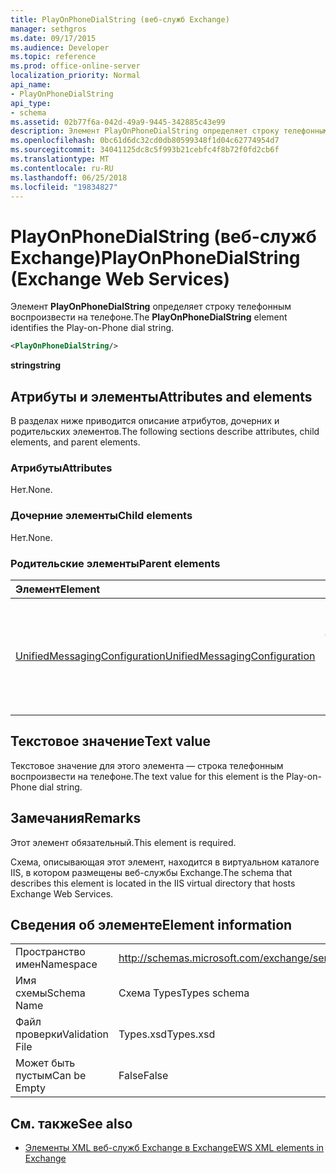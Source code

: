 ```yaml
---
title: PlayOnPhoneDialString (веб-служб Exchange)
manager: sethgros
ms.date: 09/17/2015
ms.audience: Developer
ms.topic: reference
ms.prod: office-online-server
localization_priority: Normal
api_name:
- PlayOnPhoneDialString
api_type:
- schema
ms.assetid: 02b77f6a-042d-49a9-9445-342885c43e99
description: Элемент PlayOnPhoneDialString определяет строку телефонным воспроизвести на телефоне.
ms.openlocfilehash: 0bc61d6dc32cd0db80599348f1d04c62774954d7
ms.sourcegitcommit: 34041125dc8c5f993b21cebfc4f8b72f0fd2cb6f
ms.translationtype: MT
ms.contentlocale: ru-RU
ms.lasthandoff: 06/25/2018
ms.locfileid: "19834827"
---
```

# <a name="playonphonedialstring-exchange-web-services"></a><span data-ttu-id="327bc-103">PlayOnPhoneDialString (веб-служб Exchange)</span><span class="sxs-lookup"><span data-stu-id="327bc-103">PlayOnPhoneDialString (Exchange Web Services)</span></span>

<span data-ttu-id="327bc-104">Элемент **PlayOnPhoneDialString** определяет строку телефонным воспроизвести на телефоне.</span><span class="sxs-lookup"><span data-stu-id="327bc-104">The **PlayOnPhoneDialString** element identifies the Play-on-Phone dial string.</span></span> 
  
```XML
<PlayOnPhoneDialString/>
```

 <span data-ttu-id="327bc-105">**string**</span><span class="sxs-lookup"><span data-stu-id="327bc-105">**string**</span></span>
## <a name="attributes-and-elements"></a><span data-ttu-id="327bc-106">Атрибуты и элементы</span><span class="sxs-lookup"><span data-stu-id="327bc-106">Attributes and elements</span></span>

<span data-ttu-id="327bc-107">В разделах ниже приводится описание атрибутов, дочерних и родительских элементов.</span><span class="sxs-lookup"><span data-stu-id="327bc-107">The following sections describe attributes, child elements, and parent elements.</span></span>
  
### <a name="attributes"></a><span data-ttu-id="327bc-108">Атрибуты</span><span class="sxs-lookup"><span data-stu-id="327bc-108">Attributes</span></span>

<span data-ttu-id="327bc-109">Нет.</span><span class="sxs-lookup"><span data-stu-id="327bc-109">None.</span></span>
  
### <a name="child-elements"></a><span data-ttu-id="327bc-110">Дочерние элементы</span><span class="sxs-lookup"><span data-stu-id="327bc-110">Child elements</span></span>

<span data-ttu-id="327bc-111">Нет.</span><span class="sxs-lookup"><span data-stu-id="327bc-111">None.</span></span>
  
### <a name="parent-elements"></a><span data-ttu-id="327bc-112">Родительские элементы</span><span class="sxs-lookup"><span data-stu-id="327bc-112">Parent elements</span></span>

|<span data-ttu-id="327bc-113">**Элемент**</span><span class="sxs-lookup"><span data-stu-id="327bc-113">**Element**</span></span>|<span data-ttu-id="327bc-114">**Описание**</span><span class="sxs-lookup"><span data-stu-id="327bc-114">**Description**</span></span>|
|:-----|:-----|
|[<span data-ttu-id="327bc-115">UnifiedMessagingConfiguration</span><span class="sxs-lookup"><span data-stu-id="327bc-115">UnifiedMessagingConfiguration</span></span>](unifiedmessagingconfiguration.md) <br/> |<span data-ttu-id="327bc-116">Содержит сведения о конфигурации службы для службы единой системы обмена сообщениями.</span><span class="sxs-lookup"><span data-stu-id="327bc-116">Contains service configuration information for the Unified Messaging service.</span></span>  <br/> |
   
## <a name="text-value"></a><span data-ttu-id="327bc-117">Текстовое значение</span><span class="sxs-lookup"><span data-stu-id="327bc-117">Text value</span></span>

<span data-ttu-id="327bc-118">Текстовое значение для этого элемента — строка телефонным воспроизвести на телефоне.</span><span class="sxs-lookup"><span data-stu-id="327bc-118">The text value for this element is the Play-on-Phone dial string.</span></span>
  
## <a name="remarks"></a><span data-ttu-id="327bc-119">Замечания</span><span class="sxs-lookup"><span data-stu-id="327bc-119">Remarks</span></span>

<span data-ttu-id="327bc-120">Этот элемент обязательный.</span><span class="sxs-lookup"><span data-stu-id="327bc-120">This element is required.</span></span>
  
<span data-ttu-id="327bc-121">Схема, описывающая этот элемент, находится в виртуальном каталоге IIS, в котором размещены веб-службы Exchange.</span><span class="sxs-lookup"><span data-stu-id="327bc-121">The schema that describes this element is located in the IIS virtual directory that hosts Exchange Web Services.</span></span>
  
## <a name="element-information"></a><span data-ttu-id="327bc-122">Сведения об элементе</span><span class="sxs-lookup"><span data-stu-id="327bc-122">Element information</span></span>

|||
|:-----|:-----|
|<span data-ttu-id="327bc-123">Пространство имен</span><span class="sxs-lookup"><span data-stu-id="327bc-123">Namespace</span></span>  <br/> |http://schemas.microsoft.com/exchange/services/2006/types  <br/> |
|<span data-ttu-id="327bc-124">Имя схемы</span><span class="sxs-lookup"><span data-stu-id="327bc-124">Schema Name</span></span>  <br/> |<span data-ttu-id="327bc-125">Схема Types</span><span class="sxs-lookup"><span data-stu-id="327bc-125">Types schema</span></span>  <br/> |
|<span data-ttu-id="327bc-126">Файл проверки</span><span class="sxs-lookup"><span data-stu-id="327bc-126">Validation File</span></span>  <br/> |<span data-ttu-id="327bc-127">Types.xsd</span><span class="sxs-lookup"><span data-stu-id="327bc-127">Types.xsd</span></span>  <br/> |
|<span data-ttu-id="327bc-128">Может быть пустым</span><span class="sxs-lookup"><span data-stu-id="327bc-128">Can be Empty</span></span>  <br/> |<span data-ttu-id="327bc-129">False</span><span class="sxs-lookup"><span data-stu-id="327bc-129">False</span></span>  <br/> |
   
## <a name="see-also"></a><span data-ttu-id="327bc-130">См. также</span><span class="sxs-lookup"><span data-stu-id="327bc-130">See also</span></span>



- [<span data-ttu-id="327bc-131">Элементы XML веб-служб Exchange в Exchange</span><span class="sxs-lookup"><span data-stu-id="327bc-131">EWS XML elements in Exchange</span></span>](ews-xml-elements-in-exchange.md)

